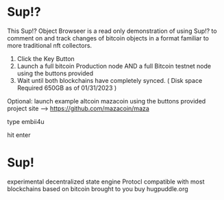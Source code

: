 # Sup!? 

This Sup!? Object Browseer is a read only demonstration of using Sup!? to comment on and track changes of bitcoin objects in a format familiar to more traditional nft collectors.


1. Click the Key Button
2. Launch a full bitcoin Production node AND a full Bitcoin testnet node using the buttons provided
3. Wait until both blockchains have completely synced.  ( Disk space Required 650GB as of 01/31/2023 )


Optional:
launch example altcoin mazacoin using the buttons provided   project site -->  https://github.com/mazacoin/maza

type embii4u

hit enter


# Sup!

 experimental decentralized state engine Protocl compatible with most blockchains based on bitcoin brought to you buy hugpuddle.org
